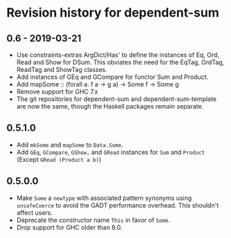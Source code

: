 # Revision history for dependent-sum

## 0.6 - 2019-03-21

* Use constraints-extras ArgDict/Has' to define the instances of Eq, Ord, Read and Show for DSum. This obviates the need for the EqTag, OrdTag, ReadTag and ShowTag classes.
* Add instances of GEq and GCompare for functor Sum and Product.
* Add mapSome :: (forall a. f a -> g a) -> Some f -> Some g
* Remove support for GHC 7.x
* The git repositories for dependent-sum and dependent-sum-template are now the same, though the Haskell packages remain separate.

## 0.5.1.0

* Add `mkSome` and `mapSome` to `Data.Some`.
* Add `GEq`, `GCompare`, `GShow,` and `GRead` instances for `Sum` and `Product`
  (Except `GRead (Product a b)`)

## 0.5.0.0

* Make `Some` a `newtype` with associated pattern synonyms using `unsafeCoerce`
  to avoid the GADT performance overhead. This shouldn't affect users.
* Deprecate the constructor name `This` in favor of `Some`.
* Drop support for GHC older than 8.0.
